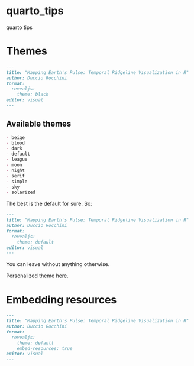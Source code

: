# quarto_tips
quarto tips

# Themes

``` markdown
---
title: "Mapping Earth's Pulse: Temporal Ridgeline Visualization in R"
author: Duccio Rocchini
format: 
  revealjs:
    theme: black
editor: visual
---
```

## Available themes

``` md
- beige
- blood
- dark
- default
- league
- moon
- night
- serif
- simple
- sky
- solarized
```
The best is the default for sure. So:

``` md
---
title: "Mapping Earth's Pulse: Temporal Ridgeline Visualization in R"
author: Duccio Rocchini
format: 
  revealjs:
    theme: default
editor: visual
---
```

You can leave without anything otherwise.

Personalized theme [here](https://quarto.org/docs/presentations/revealjs/themes.html).

# Embedding resources

``` md
---
title: "Mapping Earth's Pulse: Temporal Ridgeline Visualization in R"
author: Duccio Rocchini
format: 
  revealjs:
    theme: default
    embed-resources: true
editor: visual
---
```

